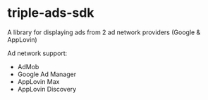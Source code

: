 # triple-ads-sdk
<p>A library for displaying ads from 2 ad network providers (Google & AppLovin)</p>
<p>Ad network support:</p>
  <ul>
    <li>AdMob</li>
    <li>Google Ad Manager</li>
    <li>AppLovin Max</li>
    <li>AppLovin Discovery</li>
  </ul>